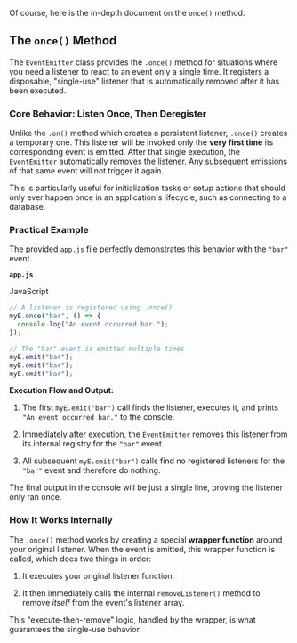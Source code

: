 Of course, here is the in-depth document on the `once()` method.

## The `once()` Method

The `EventEmitter` class provides the `.once()` method for situations where you need a listener to react to an event only a single time. It registers a disposable, "single-use" listener that is automatically removed after it has been executed.

### Core Behavior: Listen Once, Then Deregister

Unlike the `.on()` method which creates a persistent listener, `.once()` creates a temporary one. This listener will be invoked only the **very first time** its corresponding event is emitted. After that single execution, the `EventEmitter` automatically removes the listener. Any subsequent emissions of that same event will not trigger it again.

This is particularly useful for initialization tasks or setup actions that should only ever happen once in an application's lifecycle, such as connecting to a database.

### Practical Example

The provided `app.js` file perfectly demonstrates this behavior with the `"bar"` event.

**`app.js`**

JavaScript

```JavaScript
// A listener is registered using .once()
myE.once("bar", () => {
  console.log("An event occurred bar.");
});

// The "bar" event is emitted multiple times
myE.emit("bar");
myE.emit("bar");
myE.emit("bar");
```

**Execution Flow and Output:**

1. The first `myE.emit("bar")` call finds the listener, executes it, and prints `"An event occurred bar."` to the console.
    
2. Immediately after execution, the `EventEmitter` removes this listener from its internal registry for the `"bar"` event.
    
3. All subsequent `myE.emit("bar")` calls find no registered listeners for the `"bar"` event and therefore do nothing.
    

The final output in the console will be just a single line, proving the listener only ran once.

### How It Works Internally

The `.once()` method works by creating a special **wrapper function** around your original listener. When the event is emitted, this wrapper function is called, which does two things in order:

1. It executes your original listener function.
    
2. It then immediately calls the internal `removeListener()` method to remove _itself_ from the event's listener array.
    

This "execute-then-remove" logic, handled by the wrapper, is what guarantees the single-use behavior.
